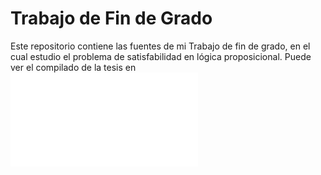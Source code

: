 # Trabajo de Fin de Grado

Este repositorio contiene las fuentes de mi Trabajo de fin de grado, en el cual estudio el problema de satisfabilidad en lógica proposicional. Puede ver el compilado de la tesis en ![este archivo](tfg.pdf)
